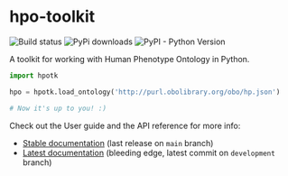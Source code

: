 # hpo-toolkit

![Build status](https://img.shields.io/github/actions/workflow/status/TheJacksonLaboratory/hpo-toolkit/python_ci.yml)
![PyPi downloads](https://img.shields.io/pypi/dm/hpo-toolkit.svg?label=Pypi%20downloads)
![PyPI - Python Version](https://img.shields.io/pypi/pyversions/hpo-toolkit)

A toolkit for working with Human Phenotype Ontology in Python.

```python
import hpotk

hpo = hpotk.load_ontology('http://purl.obolibrary.org/obo/hp.json')

# Now it's up to you! :)
```

Check out the User guide and the API reference for more info:

- [Stable documentation](https://thejacksonlaboratory.github.io/hpo-toolkit/stable) (last release on `main` branch)
- [Latest documentation](https://thejacksonlaboratory.github.io/hpo-toolkit/latest) (bleeding edge, latest commit on `development` branch)
